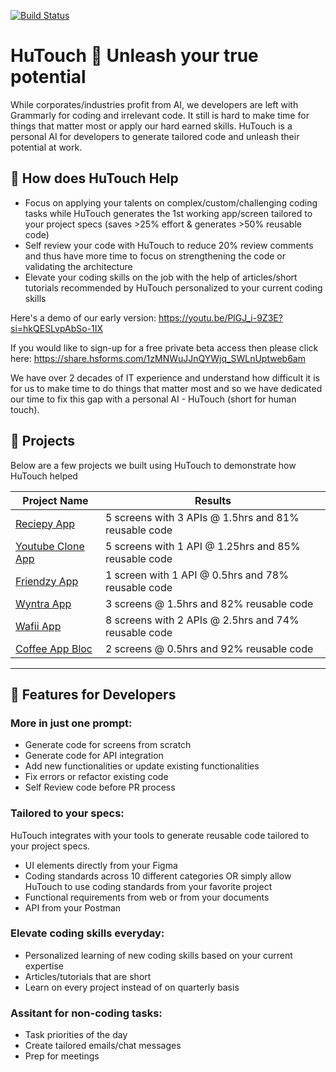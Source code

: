 [![Build Status](https://img.shields.io/badge/build-passing-brightgreen)](https://github.com/user/repo/actions)

#  HuTouch 🚀 Unleash your true potential

While corporates/industries profit from AI, we developers are left with Grammarly for coding and irrelevant code. It still is hard to make time for things that matter most or apply our hard earned skills. HuTouch is a personal AI for developers to generate tailored code and unleash their potential at work.

## 🌟 How does HuTouch Help

- Focus on applying your talents on complex/custom/challenging coding tasks while HuTouch generates the 1st working app/screen tailored to your project specs (saves >25% effort & generates >50% reusable code)
- Self review your code with HuTouch to reduce 20% review comments and thus have more time to focus on strengthening the code or validating the architecture
- Elevate your coding skills on the job with the help of articles/short tutorials recommended by HuTouch personalized to your current coding skills

Here's a demo of our early version: https://youtu.be/PlGJ_i-9Z3E?si=hkQESLvpAbSo-1IX

If you would like to sign-up for a free private beta access then please click here: https://share.hsforms.com/1zMNWuJJnQYWjq_SWLnUptweb6am 

We have over 2 decades of IT experience and understand how difficult it is for us to make time to do things that matter most and so we have dedicated our time to fix this gap with a personal AI - HuTouch (short for human touch).

## 📂 Projects

Below are a few projects we built using HuTouch to demonstrate how HuTouch helped


| Project Name           | Results                     |
|------------------------|---------------------------------|
| [Reciepy App](recipely)   | 5 screens with 3 APIs @ 1.5hrs and 81% reusable code       |
| [Youtube Clone App](youtube)| 5 screens with 1 API @ 1.25hrs and 85% reusable code |
| [Friendzy App](dating3) | 1 screen with 1 API @ 0.5hrs and 78% reusable code      |
| [Wyntra App](wyntra)     | 3 screens @ 1.5hrs and 82% reusable code |
| [Wafii App](WafiiApp)| 8 screens with 2 APIs @ 2.5hrs and 74% reusable code    |
| [Coffee App Bloc](coffee_app_bloc)| 2 screens @ 0.5hrs and 92% reusable code   |

---

## 📂 Features for Developers

### More in just one prompt:
- Generate code for screens from scratch 
- Generate code for API integration
- Add new functionalities or update existing functionalities
- Fix errors or refactor existing code
- Self Review code before PR process

### Tailored to your specs:
HuTouch integrates with your tools to generate reusable code tailored to your project specs.
- UI elements directly from your Figma
- Coding standards across 10 different categories OR simply allow HuTouch to use coding standards from your favorite project
- Functional requirements from web or from your documents
- API from your Postman

### Elevate coding skills everyday:
- Personalized learning of new coding skills based on your current expertise
- Articles/tutorials that are short
- Learn on every project instead of on quarterly basis

### Assitant for non-coding tasks:
- Task priorities of the day
- Create tailored emails/chat messages
- Prep for meetings
